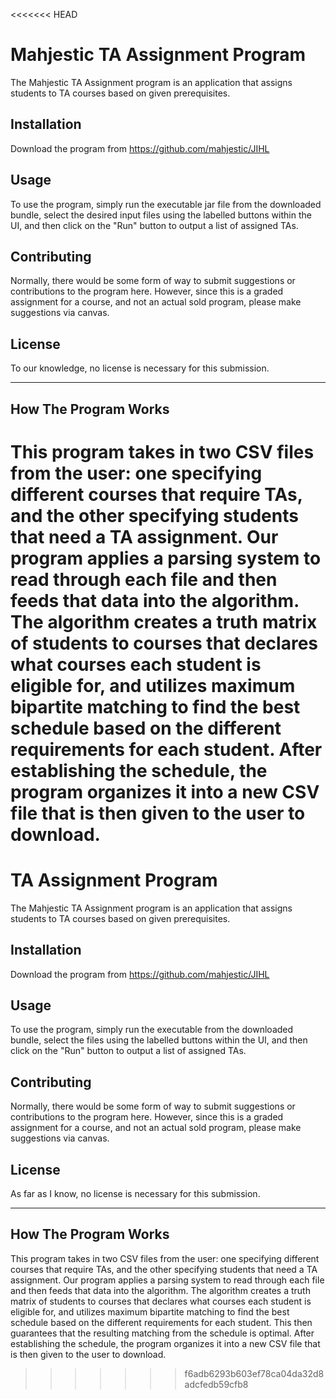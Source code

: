<<<<<<< HEAD

# Mahjestic TA Assignment Program

The Mahjestic TA Assignment program is an application that assigns students to
TA courses based on given prerequisites.

## Installation

Download the program from https://github.com/mahjestic/JIHL

## Usage

To use the program, simply run the executable jar file from the downloaded
bundle, select the desired input files using the labelled buttons within the UI,
and then click on the "Run" button to output a list of assigned TAs.

## Contributing

Normally, there would be some form of way to submit suggestions or contributions
to the program here. However, since this is a graded assignment for a course,
and not an actual sold program, please make suggestions via canvas.

## License

To our knowledge, no license is necessary for this submission.

___

## How The Program Works

This program takes in two CSV files from the user: one specifying different
courses that require TAs, and the other specifying students that need a TA
assignment. Our program applies a parsing system to read through each file and
then feeds that data into the algorithm. The algorithm creates a truth matrix of
students to courses that declares what courses each student is eligible for, and
utilizes maximum bipartite matching to find the best schedule based on the
different requirements for each student. After establishing the schedule, the
program organizes it into a new CSV file that is then given to the user to
download.  
=======

# TA Assignment Program

The Mahjestic TA Assignment program is an application that assigns students to
TA courses based on given prerequisites.

## Installation

Download the program from https://github.com/mahjestic/JIHL

## Usage

To use the program, simply run the executable from the downloaded bundle, select
the files using the labelled buttons within the UI, and then click on the "Run"
button to output a list of assigned TAs.

## Contributing

Normally, there would be some form of way to submit suggestions or contributions
to the program here. However, since this is a graded assignment for a course,
and not an actual sold program, please make suggestions via canvas.

## License

As far as I know, no license is necessary for this submission.

___

## How The Program Works

This program takes in two CSV files from the user: one specifying different
courses that require TAs, and the other specifying students that need a TA
assignment. Our program applies a parsing system to read through each file and
then feeds that data into the algorithm. The algorithm creates a truth matrix of
students to courses that declares what courses each student is eligible for, and
utilizes maximum bipartite matching to find the best schedule based on the
different requirements for each student. This then guarantees that the resulting
matching from the schedule is optimal. After establishing the schedule, the
program organizes it into a new CSV file that is then given to the user to
download.



> > > > > > > f6adb6293b603ef78ca04da32d8adcfedb59cfb8
